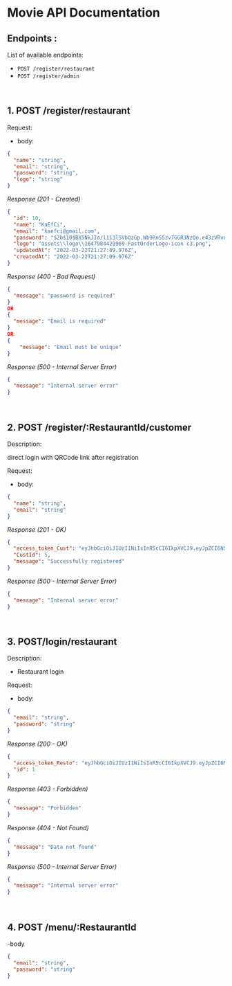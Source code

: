 # Movie API Documentation

## Endpoints :

List of available endpoints:

- `POST /register/restaurant`
- `POST /register/admin`
<!-- - `POST /login`
- `POST /authGoogle`
- `POST /news`
- `GET /news`
- `GET /news/:NewsId`
- `PUT /news/:NewsId`
- `DELETE /news/:NewsId`
- `PATCH /news/:id`
- `GET /categories`
- `GET /histories`
- `POST /customers/register`
- `POST /customers/login`
- `GET /customers/news?page=:page&size=:size&filter=:filter&search=:search` -->

&nbsp;

## 1. POST /register/restaurant

Request:

- body:

```json
{
  "name": "string",
  "email": "string",
  "password": "string",
  "logo": "string"
}
```

_Response (201 - Created)_

```json
{
  "id": 10,
  "name": "KaEfCi",
  "email": "kaefci@gmail.com",
  "password": "$2b$10$BX5NkJIo/l113lSVbOzGp.Wb9RnSSzv7GGR3NzQo.e43zVRvnM5Zy",
  "logo": "assets\\logo\\1647984429969-FastOrderLogo-icon c3.png",
  "updatedAt": "2022-03-22T21:27:09.976Z",
  "createdAt": "2022-03-22T21:27:09.976Z"
}
```

_Response (400 - Bad Request)_

```json
{
  "message": "password is required"
}
OR
{
  "message": "Email is required"
}
OR
{
    "message": "Email must be unique"
}
```

_Response (500 - Internal Server Error)_

```json
{
  "message": "Internal server error"
}
```

&nbsp;

## 2. POST /register/:RestaurantId/customer

Description:

direct login with QRCode link after registration

Request:

- body:

```json
{
  "name": "string",
  "email": "string"
}
```

_Response (201 - OK)_

```json
{
  "access_token_Cust": "eyJhbGciOiJIUzI1NiIsInR5cCI6IkpXVCJ9.eyJpZCI6NSwibmFtZSI6ImljYW4iLCJyb2xlIjoiQ3VzdG9tZXIiLCJpYXQiOjE2NDgxNTgxNDd9.1hH-5Yx4HhTRG_goi_ATlCrE6IH6Cprf4Zpha7cf5Xk",
  "CustId": 5,
  "message": "Successfully registered"
}
```

_Response (500 - Internal Server Error)_

```json
{
  "message": "Internal server error"
}
```

&nbsp;

## 3. POST/login/restaurant

Description:

- Restaurant login

Request:

- body:

```json
{
  "email": "string",
  "password": "string"
}
```

_Response (200 - OK)_

```json
{
  "access_token_Resto": "eyJhbGciOiJIUzI1NiIsInR5cCI6IkpXVCJ9.eyJpZCI6MSwiZW1haWwiOiJidWJ1ckBnbWFpbC5jb20iLCJyb2xlIjoiUmVzdGF1cmFudCIsImlhdCI6MTY0ODE1ODU0OX0.ltSNoXCkT-3bEN0P8JhZKGeTgN52cGvO_3zuKxNn7wY",
  "id": 1
}
```

_Response (403 - Forbidden)_

```json
{
  "message": "Forbidden"
}
```

_Response (404 - Not Found)_

```json
{
  "message": "Data not found"
}
```

_Response (500 - Internal Server Error)_

```json
{
  "message": "Internal server error"
}
```

&nbsp;

## 4. POST /menu/:RestaurantId

-body

```json
{
  "email": "string",
  "password": "string"
}
```

<!-- ## 4. POST /news

Request:

- body:

```json
{
  "title": "string",
  "content": "text",
  "imgUrl": "string"
}
```

_Response (201 - Created)_

```json
{
  "id": 6,
  "title": "KFC diskon",
  "content": "diskon jadi 30 rebu sepuasnya",
  "imgUrl": "blablabla",
  "AuthorId": 1,
  "CategoryId": 1,
  "createdAt": "2022-03-01T17:19:55.540Z",
  "updatedAt": "2022-03-01T17:19:55.540Z"
}
```

_Response (400 - Bad Request)_

```json
{
  "message": "Title is required"
}
OR
{
  "message": "Content is required"
}
```

_Response (500 - Internal Server Error)_

```json
{
  "message": "Internal server error"
}
```

&nbsp;

## 5. GET /category

Description:

- Get all category

Request:

- headers:

```json
{
  "access_token": "eyJhbGciOiJIUzI1NiIsInR5cCI6IkpXVCJ9.eyJpZCI6Nywicm9sZSI6IkFkbWluIiwiaWF0IjoxNjQ2NTgxMTMxfQ.XC8J6iKi5M8_HbEoPsO8FQnvbaGH4N9X5nEWMpFVnNQ"
}
```

_Response (200 - OK)_

```json
{
  "data": [
    {
      "name": "War"
    },
    {
      "name": "Sciences"
    },
    {
      "name": "Economics"
    },
    {
      "name": "Politics"
    },
    {
      "name": "World"
    },
    {
      "name": "Animal"
    },
    {
      "name": "Entertainment"
    }
  ]
}
```

_Response (500 - Internal Server Error)_

```json
{
  "message": "Internal server error"
}
```

&nbsp;

## 6. GET /news

Description:

- Get all news from database

Request:

- headers:

```json
{
  "access_token": "eyJhbGciOiJIUzI1NiIsInR5cCI6IkpXVCJ9.eyJpZCI6Nywicm9sZSI6IkFkbWluIiwiaWF0IjoxNjQ2NTgxMTMxfQ.XC8J6iKi5M8_HbEoPsO8FQnvbaGH4N9X5nEWMpFVnNQ"
}
```

_Response (200 - OK)_

```json
[
  {
        "id": 1,
        "title": "russia serang ukraina",
        "content": "berita russia serang ukraina",
        "imgUrl": "blablabla",
        "AuthorId": 1,
        "CategoryId": 1,
        "createdAt": "2022-03-01T13:44:05.743Z",
        "updatedAt": "2022-03-01T13:44:05.744Z"
    },
    {
        "id": 2,
        "title": "russia menerobos kyiev",
        "content": "pasukan russia sedang mencoba menerobos kyiev",
        "imgUrl": "blablabla",
        "AuthorId": 1,
        "CategoryId": 1,
        "createdAt": "2022-03-01T13:46:56.144Z",
        "updatedAt": "2022-03-01T13:46:56.146Z"
    },
    {
        "id": 3,
        "title": null,
        "content": "pasukan russia sedang mencoba menerobos kyiev",
        "imgUrl": "blablabla",
        "AuthorId": 1,
        "CategoryId": 1,
        "createdAt": "2022-03-01T13:49:11.750Z",
        "updatedAt": "2022-03-01T13:49:11.752Z"
    }
  ...,
]
```

_Response (500 - Internal Server Error)_

```json
{
  "message": "Internal server error"
}
```

&nbsp;

## 7. GET /news/:NewsId

Description:

- Get news by id from database

Request:

- headers:

```json
{
  "access_token": "eyJhbGciOiJIUzI1NiIsInR5cCI6IkpXVCJ9.eyJpZCI6Nywicm9sZSI6IkFkbWluIiwiaWF0IjoxNjQ2NTgxMTMxfQ.XC8J6iKi5M8_HbEoPsO8FQnvbaGH4N9X5nEWMpFVnNQ"
}
```

- params:

```json
{
  "access_token": "eyJhbGciOiJIUzI1NiIsInR5cCI6IkpXVCJ9.eyJpZCI6Nywicm9sZSI6IkFkbWluIiwiaWF0IjoxNjQ2NTgxMTMxfQ.XC8J6iKi5M8_HbEoPsO8FQnvbaGH4N9X5nEWMpFVnNQ"
}
```

_Response (200 - OK)_

```json
{
  "id": 3,
  "title": null,
  "content": "pasukan russia sedang mencoba menerobos kyiev",
  "imgUrl": "blablabla",
  "AuthorId": 1,
  "CategoryId": 1,
  "createdAt": "2022-03-01T13:49:11.750Z",
  "updatedAt": "2022-03-01T13:49:11.752Z"
}
```

_Response (404 - Not Found)_

```json
{
  "message": "Data not found"
}
```

_Response (500 - Internal Server Error)_

```json
{
  "message": "Internal server error"
}
```

&nbsp;

## 8. PUT /news/:NewsId

Description:

- Update news by id

Request:

- headers:

```json
{
  "access_token": "eyJhbGciOiJIUzI1NiIsInR5cCI6IkpXVCJ9.eyJpZCI6Nywicm9sZSI6IkFkbWluIiwiaWF0IjoxNjQ2NTgxMTMxfQ.XC8J6iKi5M8_HbEoPsO8FQnvbaGH4N9X5nEWMpFVnNQ"
}
```

- params:

```json
{
  "NewsId": "integer (required)"
}
```

- body:

```json
{
  "title": "string",
  "content": "text",
  "imgUrl": "string",
  "category": "string"
}
```

_Response (200 - OK)_

```json
{
  "message": "Success update News",
  "data": {
    "id": 4,
    "title": "russia banyak tank nya",
    "content": "militernya kuat sekali",
    "imgUrl": "blablabla",
    "AuthorId": 1,
    "CategoryId": 1,
    "createdAt": "2022-03-01T14:01:51.543Z",
    "updatedAt": "2022-03-01T17:01:51.272Z"
  }
}
```

_Response (400 - Bad Request)_

```json
{
  "message": "Title is required"
}
OR
{
  "message": "Content is required"
}
```

_Response (404 - Not Found)_

```json
{
  "message": "Data not found"
}
```

_Response (500 - Internal Server Error)_

```json
{
  "message": "Internal server error"
}
```

&nbsp;

## 9. GET /category

Description:

- get all categories

Request:

- headers:

```json
{
  "access_token": "eyJhbGciOiJIUzI1NiIsInR5cCI6IkpXVCJ9.eyJpZCI6Nywicm9sZSI6IkFkbWluIiwiaWF0IjoxNjQ2NTgxMTMxfQ.XC8J6iKi5M8_HbEoPsO8FQnvbaGH4N9X5nEWMpFVnNQ"
}
```

_Response (200 - OK)_

```json
{
  "message": "Success show categories",
  "data": [
    {
      "id": 1,
      "name": "War",
      "createdAt": "2022-03-18T18:08:25.664Z",
      "updatedAt": "2022-03-18T18:08:25.664Z"
    },
    {
      "id": 2,
      "name": "Sciences",
      "createdAt": "2022-03-18T18:08:25.664Z",
      "updatedAt": "2022-03-18T18:08:25.664Z"
    },
    {
      "id": 3,
      "name": "Economics",
      "createdAt": "2022-03-18T18:08:25.664Z",
      "updatedAt": "2022-03-18T18:08:25.664Z"
    },
    {
      "id": 4,
      "name": "Politics",
      "createdAt": "2022-03-18T18:08:25.664Z",
      "updatedAt": "2022-03-18T18:08:25.664Z"
    },
    {
      "id": 5,
      "name": "Animal",
      "createdAt": "2022-03-18T18:08:25.664Z",
      "updatedAt": "2022-03-18T18:08:25.664Z"
    },
    {
      "id": 6,
      "name": "Entertainment",
      "createdAt": "2022-03-18T18:08:25.664Z",
      "updatedAt": "2022-03-18T18:08:25.664Z"
    },
    {
      "id": 7,
      "name": "Food",
      "createdAt": "2022-03-18T18:08:25.664Z",
      "updatedAt": "2022-03-18T18:08:25.664Z"
    },
    {
      "id": 8,
      "name": "Anime",
      "createdAt": "2022-03-18T18:08:25.664Z",
      "updatedAt": "2022-03-18T18:08:25.664Z"
    }
  ]
}
```

_Response (500 - Internal Server Error)_

```json
{
  "message": "Internal server error"
}
```

&nbsp;

## 10. GET /history

Description:

- get all history

Request:

- headers:

```json
{
  "access_token": "eyJhbGciOiJIUzI1NiIsInR5cCI6IkpXVCJ9.eyJpZCI6Nywicm9sZSI6IkFkbWluIiwiaWF0IjoxNjQ2NTgxMTMxfQ.XC8J6iKi5M8_HbEoPsO8FQnvbaGH4N9X5nEWMpFVnNQ"
}
```

_Response (200 - OK)_

```json
[
  {
    "id": 1,
    "title": "Putin Menggila",
    "description": "News with id 1 updated",
    "updatedBy": "Admin",
    "NewsId": 1,
    "createdAt": "2022-03-07T16:16:10.324Z",
    "updatedAt": "2022-03-07T16:16:10.324Z"
  },
  {
    "id": 2,
    "foodName": "Putin Menggila",
    "description": "New News with id 27 created",
    "updatedBy": "Admin",
    "NewsId": 19,
    "createdAt": "2022-03-07T16:29:59.790Z",
    "updatedAt": "2022-03-07T16:29:59.790Z"
  },
  {
    "id": 3,
    "foodName": "Putin Menggila",
    "description": "News with id 1 has been updated from active into archived",
    "updatedBy": "Admin",
    "NewsId": 1,
    "createdAt": "2022-03-07T15:26:09.872Z",
    "updatedAt": "2022-03-07T15:26:09.872Z"
  }
]
```

_Response (500 - Internal Server Error)_

```json
{
  "message": "Internal server error"
}
```

&nbsp;

## 11. POST /customers/register

Description:

- register customer

Request:

- body:

```json
{
  "username": "icanGans",
  "email": "ican@gmail.com",
  "password": "12345",
  "phoneNumber": "0811223344",
  "address": "Bogor"
}
```

_Response (200 - OK)_

```json
{
  "message": "register success",
  "id": 5,
  "email": "ican@gmail.com"
}
```

_Response (400 - Bad Request)_

```json
{
  "message": ["Username is required", "Email is required", "Password is required", "Phone Number is required", "Address is required"]
}
```

OR

```json
{
  "message": ["email must be unique"]
}
```

_Response (500 - Internal Server Error)_

```json
{
  "message": "Internal server error"
}
```

&nbsp;

## 12. POST /customers/login

Description:

- login customers

Request:

- body:

```json
{
  "email": "ican@gmail.com",
  "password": "12345"
}
```

_Response (200 - OK)_

```json
{
  "message": "Login successfull",
  "username": "Jenaka",
  "id": 1,
  "access_token": "eyJhbGciOiJIUzI1NiIsInR5cCI6IkpXVCJ9.eyJpZCI6MSwicm9sZSI6IkN1c3RvbWVyIiwiaWF0IjoxNjQ3NzA2ODc2fQ.9bwH6Cy1QnUQpCjFmnXuXgrAcBkyaQLVbF_wvJP7Qq4"
}
```

_Response (401 - Unauthorized)_

```json
{
  "message": "Invalid username or email or password"
}
```

_Response (500 - Internal Server Error)_

```json
{
  "message": "Internal server error"
}
```

&nbsp;

## 12. GET /customers/news?page=:page&size=:size&filter=:filter&search=:search

Description:

- get all news customers with pagination

_Response (200 - OK)_

```json
{
    "message": "Success show News",
    "dataNews": [
        {
            "id": 2,
            "title": "Putin Bersedia Setop Invasi Rusia ke Ukraina, Minta Syarat Ini",
            "status": "active",
            "content": "Presiden Rusia Vladimir Putin mengatakan, operasi militernya di Ukraina bisa disetop asalkan Kyiv berhenti melawan dan memenuhi tuntutan Moskwa. Hal tersebut disampaikan Putin ketika berbicara via telepon dengan Presiden Turki Recep Tayyip Erdogan. Layanan pers Kremlin, dilansir media Rusia TASS, Minggu (6/3/2022), melaporkan pembicaraan kedua pemimpin tersebut. Baca juga: Pasukan Rusia Tingkatkan Cengkeraman di PLTN Zaporizhzhia “Vladimir Putin menginformasikan tentang kemajuan operasi militer khusus untuk melindungi Donbass, menyampaikan pendekatan dan penilaian utama dalam konteks ini, menjelaskan secara rinci tujuan dan tugas yang ditetapkan,” kata Kremlin. “Ditekankan bahwa operasi khusus berjalan sesuai dengan rencana dan sesuai jadwal,” sambung Kremlin, sebagaimana dilansir TASS. Selama percakapan, pemimpin Rusia itu mengonfirmasi kesiapan pihak Rusia untuk berdialog dengan pihak berwenang Ukraina dan mitra asing untuk menyelesaikan konflik.",
            "imgUrl": "https://asset.kompas.com/crops/jcHdItFmVyDObfBnPLkU0Szn2-4=/0x7:1989x1333/750x500/data/photo/2021/11/04/61832697ae280.jpg",
            "AuthorId": 2,
            "CategoryId": 1,
            "createdAt": "2022-03-18T18:08:26.003Z",
            "updatedAt": "2022-03-18T18:08:26.003Z",
            "Customers": [
                {
                    "id": 1,
                    "username": "Jenaka",
                    "email": "jenn@gmail.com",
                    "password": "$2b$10$yuP2vFaEF1Q63z.Pk.nm5uHN/MBNeprwuPoZL.xQOGnofahAH3Cpe",
                    "role": "Customer",
                    "phoneNumber": "237-123-4081",
                    "address": "6 Stoughton Center",
                    "createdAt": "2022-03-18T18:08:25.880Z",
                    "updatedAt": "2022-03-18T18:08:25.880Z",
                    "Like": {
                        "id": 2,
                        "CustomerId": 1,
                        "NewsId": 2,
                        "createdAt": "2022-03-19T08:46:51.153Z",
                        "updatedAt": "2022-03-19T08:46:51.154Z"
                    }
                }
            ]
        },
        {
            "id": 7,
            "title": "Putin Bersedia Setop Invasi Rusia ke Ukraina, Minta Syarat Ini",
            "status": "active",
            "content": "Presiden Rusia Vladimir Putin mengatakan, operasi militernya di Ukraina bisa disetop asalkan Kyiv berhenti melawan dan memenuhi tuntutan Moskwa. Hal tersebut disampaikan Putin ketika berbicara via telepon dengan Presiden Turki Recep Tayyip Erdogan. Layanan pers Kremlin, dilansir media Rusia TASS, Minggu (6/3/2022), melaporkan pembicaraan kedua pemimpin tersebut. Baca juga: Pasukan Rusia Tingkatkan Cengkeraman di PLTN Zaporizhzhia “Vladimir Putin menginformasikan tentang kemajuan operasi militer khusus untuk melindungi Donbass, menyampaikan pendekatan dan penilaian utama dalam konteks ini, menjelaskan secara rinci tujuan dan tugas yang ditetapkan,” kata Kremlin. “Ditekankan bahwa operasi khusus berjalan sesuai dengan rencana dan sesuai jadwal,” sambung Kremlin, sebagaimana dilansir TASS. Selama percakapan, pemimpin Rusia itu mengonfirmasi kesiapan pihak Rusia untuk berdialog dengan pihak berwenang Ukraina dan mitra asing untuk menyelesaikan konflik.",
            "imgUrl": "https://asset.kompas.com/crops/jcHdItFmVyDObfBnPLkU0Szn2-4=/0x7:1989x1333/750x500/data/photo/2021/11/04/61832697ae280.jpg",
            "AuthorId": 2,
            "CategoryId": 1,
            "createdAt": "2022-03-18T18:08:26.003Z",
            "updatedAt": "2022-03-18T18:08:26.003Z",
            "Customers": []
        },
```

_Response (500 - Internal Server Error)_

```json
{
  "message": "Internal server error"
}
```

&nbsp;

## Global Error

_Response (500 - Internal Server Error)_

```json
{
  "message": "Internal server error"
}
``` -->

